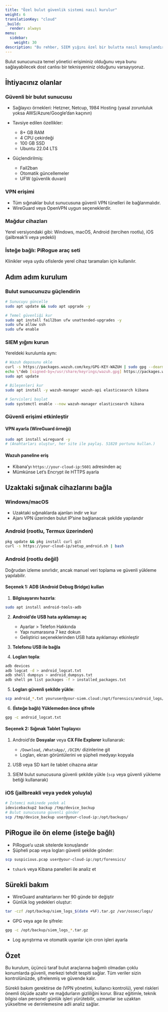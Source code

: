 ```yaml
---
title: "Özel bulut güvenlik sistemi nasıl kurulur"
weight: 6
translationKey: "cloud"
_build:
  render: always
menu:
  sidebar:
    weight: 30
description: "Bu rehber, SIEM yığını özel bir bulutta nasıl konuşlandıracağınızı adım adım anlatır—birden fazla konumda faaliyet gösteren sığınaklar veya savunuculuk kuruluşları için idealdir. Uzaktan erişim, merkezi izleme ve aynı gözetim tespit araçlarını elde edeceksiniz—büyük teknoloji şirketlerine veri kontrolünü kaptırmadan."
---
```


Bulut sunucunuza temel yönetici erişiminiz olduğunu veya bunu sağlayabilecek dost canlısı bir teknisyeniniz olduğunu varsayıyoruz.

## İhtiyacınız olanlar

### Güvenli bir bulut sunucusu

* Sağlayıcı örnekleri: Hetzner, Netcup, 1984 Hosting (yasal zorunluluk yoksa AWS/Azure/Google’dan kaçının)
* Tavsiye edilen özellikler:

  * 8+ GB RAM  
  * 4 CPU çekirdeği  
  * 100 GB SSD  
  * Ubuntu 22.04 LTS

* Güçlendirilmiş:

  * Fail2ban  
  * Otomatik güncellemeler  
  * UFW (güvenlik duvarı)

### VPN erişimi

* Tüm sığınaklar bulut sunucusuna güvenli VPN tünelleri ile bağlanmalıdır.  
* WireGuard veya OpenVPN uygun seçeneklerdir.

### Mağdur cihazları

Yerel versiyondaki gibi: Windows, macOS, Android (tercihen rootlu), iOS (jailbreak’li veya yedekli)

### İsteğe bağlı: PiRogue araç seti

Klinikler veya uydu ofislerde yerel cihaz taramaları için kullanılır.

## Adım adım kurulum

### Bulut sunucunuzu güçlendirin

```bash
# Sunucuyu güncelle
sudo apt update && sudo apt upgrade -y

# Temel güvenliği kur
sudo apt install fail2ban ufw unattended-upgrades -y
sudo ufw allow ssh
sudo ufw enable
````

### SIEM yığını kurun

Yereldeki kurulumla aynı:

```bash
# Wazuh deposunu ekle
curl -s https://packages.wazuh.com/key/GPG-KEY-WAZUH | sudo gpg --dearmor -o /usr/share/keyrings/wazuh.gpg
echo \"deb [signed-by=/usr/share/keyrings/wazuh.gpg] https://packages.wazuh.com/4.x/apt/ stable main\" | sudo tee /etc/apt/sources.list.d/wazuh.list
sudo apt update

# Bileşenleri kur
sudo apt install -y wazuh-manager wazuh-api elasticsearch kibana

# Servisleri başlat
sudo systemctl enable --now wazuh-manager elasticsearch kibana
```

### Güvenli erişimi etkinleştir

#### VPN ayarla (WireGuard örneği)

```bash
sudo apt install wireguard -y
# (Anahtarları oluştur, her site ile paylaş. 51820 portunu kullan.)
```

#### Wazuh paneline eriş

* Kibana’yı `https://your-cloud-ip:5601` adresinden aç
* Mümkünse Let’s Encrypt ile HTTPS ayarla

## Uzaktaki sığınak cihazlarını bağla

### Windows/macOS

* Uzaktaki sığınaklarda ajanları indir ve kur
* Ajanı VPN üzerinden bulut IP’sine bağlanacak şekilde yapılandır

### Android (rootlu, Termux üzerinden)

```bash
pkg update && pkg install curl git
curl -s https://your-cloud-ip/setup_android.sh | bash
```

### Android (rootlu değil)

Doğrudan izleme sınırlıdır, ancak manuel veri toplama ve güvenli yükleme yapılabilir.

#### Seçenek 1: ADB (Android Debug Bridge) kullan

1. **Bilgisayarını hazırla**:

```bash
sudo apt install android-tools-adb
```

2. **Android’de USB hata ayıklamayı aç**

   * Ayarlar > Telefon Hakkında
   * Yapı numarasına 7 kez dokun
   * Geliştirici seçeneklerinden USB hata ayıklamayı etkinleştir

3. **Telefonu USB ile bağla**

4. **Logları topla**:

```bash
adb devices
adb logcat -d > android_logcat.txt
adb shell dumpsys > android_dumpsys.txt
adb shell pm list packages -f > installed_packages.txt
```

5. **Logları güvenli şekilde yükle**:

```bash
scp android_*.txt youruser@your-siem.cloud:/opt/forensics/android_logs/
```

6. **(İsteğe bağlı) Yüklemeden önce şifrele**

```bash
gpg -c android_logcat.txt
```

#### Seçenek 2: Sığınak Tablet Toplayıcı

1. Android’de **Dosyalar** veya **CX File Explorer** kullanarak:

   * `/Download`, `/WhatsApp/`, `/DCIM/` dizinlerine git
   * Logları, ekran görüntülerini ve şüpheli medyayı kopyala

2. USB veya SD kart ile tablet cihazına aktar

3. SIEM bulut sunucusuna güvenli şekilde yükle (`scp` veya güvenli yükleme betiği kullanarak)

### iOS (jailbreakli veya yedek yoluyla)

```bash
# İstemci makinede yedek al
idevicebackup2 backup /tmp/device_backup
# Bulut sunucusuna güvenli gönder
scp /tmp/device_backup user@your-cloud-ip:/opt/backups/
```

## PiRogue ile ön eleme (isteğe bağlı)

* PiRogue’u uzak sitelerde konuşlandır
* Şüpheli pcap veya logları güvenli şekilde gönder:

```bash
scp suspicious.pcap user@your-cloud-ip:/opt/forensics/
```

* `tshark` veya Kibana panelleri ile analiz et

## Sürekli bakım

* WireGuard anahtarlarını her 90 günde bir değiştir
* Günlük log yedekleri oluştur:

```bash
tar -czf /opt/backup/siem_logs_$(date +%F).tar.gz /var/ossec/logs/
```

* GPG veya age ile şifrele:

```bash
gpg -c /opt/backup/siem_logs_*.tar.gz
```

* Log ayrıştırma ve otomatik uyarılar için cron işleri ayarla

## Özet

Bu kurulum, üçüncü taraf bulut araçlarına bağımlı olmadan çoklu konumlarda güvenli, merkezi tehdit tespiti sağlar. Tüm veriler sizin kontrolünüzde, şifrelenmiş ve güvende kalır.

Sürekli bakım gerektirse de (VPN yönetimi, kullanıcı kontrolü), yerel riskleri önemli ölçüde azaltır ve mağdurların gizliliğini korur. Biraz eğitimle, teknik bilgisi olan personel günlük işleri yürütebilir, uzmanlar ise uzaktan yükseltme ve derinlemesine adli analiz sağlar.
